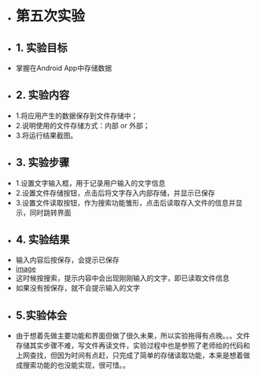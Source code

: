 ﻿+ # 第五次实验  
+ ## 1. 实验目标  
+ 掌握在Android App中存储数据 
+ ## 2. 实验内容  
+ 1.将应用产生的数据保存到文件存储中；
+ 2.说明使用的文件存储方式：内部 or 外部；
+ 3.将运行结果截图。 
+ ## 3. 实验步骤
+ 1.设置文字输入框，用于记录用户输入的文字信息  
+ 2.设置文件存储按钮，点击后将文字存入内部存储，并显示已保存 
+ 3.设置文件读取按钮，作为搜索功能雏形，点击后读取存入文件的信息并显示，同时跳转界面 
+ ## 4. 实验结果  
+ 输入内容后按保存，会提示已保存
+ [image]()
+ 这时候按搜索，提示内容中会出现刚刚输入的文字，即已读取文件信息
+ 如果没有按保存，就不会提示输入的文字
+ ## 5.实验体会
+ 由于想着先做主要功能和界面但做了很久未果，所以实验拖得有点晚。。。文件存储其实步骤不难，写文件再读文件，实验过程中也是参照了老师给的代码和上网查找，但因为时间有点赶，只完成了简单的存储读取功能，本来是想着做成搜索功能的也没能实现，很可惜。。
